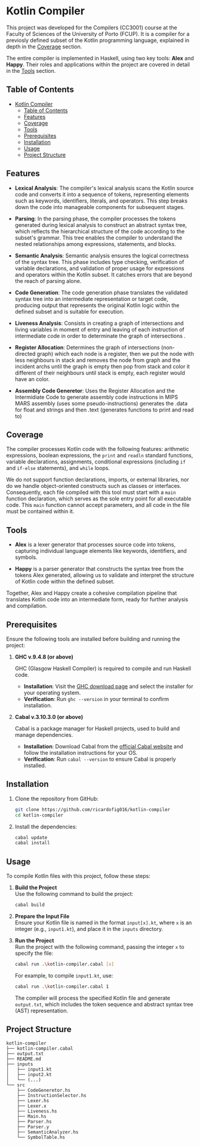 # Kotlin Compiler

This project was developed for the Compilers (CC3001) course at the Faculty of Sciences of the University of Porto (FCUP). It is a compiler for a previosly defined subset of the Kotlin programming language, explained in depth in the [Coverage](#coverage) section.

The entire compiler is implemented in Haskell, using two key tools: **Alex** and **Happy**. Their roles and applications within the project are covered in detail in the [Tools](#tools) section.

## Table of Contents

- [Kotlin Compiler](#kotlin-compiler)
  - [Table of Contents](#table-of-contents)
  - [Features](#features)
  - [Coverage](#coverage)
  - [Tools](#tools)
  - [Prerequisites](#prerequisites)
  - [Installation](#installation)
  - [Usage](#usage)
  - [Project Structure](#project-structure)

## Features

- **Lexical Analysis**: The compiler's lexical analysis scans the Kotlin source code and converts it into a sequence of tokens, representing elements such as keywords, identifiers, literals, and operators. This step breaks down the code into manageable components for subsequent stages.

- **Parsing**: In the parsing phase, the compiler processes the tokens generated during lexical analysis to construct an abstract syntax tree, which reflects the hierarchical structure of the code according to the subset's grammar. This tree enables the compiler to understand the nested relationships among expressions, statements, and blocks.

- **Semantic Analysis**: Semantic analysis ensures the logical correctness of the syntax tree. This phase includes type checking, verification of variable declarations, and validation of proper usage for expressions and operators within the Kotlin subset. It catches errors that are beyond the reach of parsing alone.

- **Code Generation**: The code generation phase translates the validated syntax tree into an intermediate representation or target code, producing output that represents the original Kotlin logic within the defined subset and is suitable for execution.

- **Liveness Analysis**: Consists in creating a graph of intersections and living variables in moment of entry and leaving of each instruction of intermediate code in order to determinate the graph of intersections .

- **Register Allocation**: Determines the graph of intersections (non-directed graph) which each node is a register, then we put the node with less neighbours in stack and removes the node from graph and the incident archs until the graph is empty then pop from stack and color it different of their neighbours until stack is empty, each register would have an color.

- **Assembly Code Generetor**: Uses the Register Allocation and the Intermidiate Code to generate assembly code instructions in MIPS MARS assembly (uses some pseudo-instructions) generates the .data for float and strings and then .text (generates functions to print and read to)

## Coverage

The compiler processes Kotlin code with the following features: arithmetic expressions, boolean expressions, the `print` and `readln` standard functions, variable declarations, assignments, conditional expressions (including `if` and `if-else` statements), and `while` loops.

We do not support function declarations, imports, or external libraries, nor do we handle object-oriented constructs such as classes or interfaces. Consequently, each file compiled with this tool must start with a `main` function declaration, which serves as the sole entry point for all executable code. This `main` function cannot accept parameters, and all code in the file must be contained within it.

## Tools

- **Alex** is a lexer generator that processes source code into tokens, capturing individual language elements like keywords, identifiers, and symbols.

- **Happy** is a parser generator that constructs the syntax tree from the tokens Alex generated, allowing us to validate and interpret the structure of Kotlin code within the defined subset.

Together, Alex and Happy create a cohesive compilation pipeline that translates Kotlin code into an intermediate form, ready for further analysis and compilation.

## Prerequisites

Ensure the following tools are installed before building and running the project:

1. **GHC v.9.4.8 (or above)**

   GHC (Glasgow Haskell Compiler) is required to compile and run Haskell code.

   - **Installation**: Visit the [GHC download page](https://www.haskell.org/ghc/download.html) and select the installer for your operating system.
   - **Verification**: Run `ghc --version` in your terminal to confirm installation.

2. **Cabal v.3.10.3.0 (or above)**

   Cabal is a package manager for Haskell projects, used to build and manage dependencies.

   - **Installation**: Download Cabal from the [official Cabal website](https://www.haskell.org/cabal/download.html) and follow the installation instructions for your OS.
   - **Verification**: Run `cabal --version` to ensure Cabal is properly installed.

## Installation

1. Clone the repository from GitHub:

   ```sh
   git clone https://github.com/ricardofig016/kotlin-compiler
   cd kotlin-compiler
   ```

2. Install the dependencies:

   ```sh
   cabal update
   cabal install
   ```

## Usage

To compile Kotlin files with this project, follow these steps:

1. **Build the Project**  
   Use the following command to build the project:

   ```sh
   cabal build
   ```

2. **Prepare the Input File**  
   Ensure your Kotlin file is named in the format `input[x].kt`, where `x` is an integer (e.g., `input1.kt`), and place it in the `inputs` directory.

3. **Run the Project**  
   Run the project with the following command, passing the integer `x` to specify the file:

   ```sh
   cabal run .\kotlin-compiler.cabal [x]
   ```

   For example, to compile `input1.kt`, use:

   ```sh
   cabal run .\kotlin-compiler.cabal 1
   ```

   The compiler will process the specified Kotlin file and generate `output.txt`, which includes the token sequence and abstract syntax tree (AST) representation.

## Project Structure

```paintext
kotlin-compiler
├── kotlin-compiler.cabal
├── output.txt
├── README.md
├── inputs
│   ├── input1.kt
│   ├── input2.kt
│   └── (...)
└── src
    ├── CodeGeneretor.hs
    ├── InstructionSelector.hs
    ├── Lexer.hs
    ├── Lexer.x
    ├── Liveness.hs
    ├── Main.hs
    ├── Parser.hs
    ├── Parser.y
    ├── SemanticAnalyzer.hs
    └── SymbolTable.hs
```
